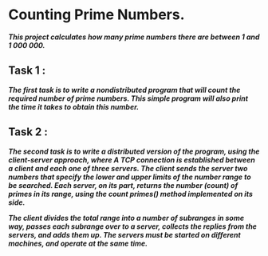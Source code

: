 # Counting Prime Numbers.
___This project calculates how many prime numbers there are between 1 and 1 000 000.___

## Task 1 :
___The first task is to write a nondistributed program that will count the required number of prime numbers. This simple program will also print the time it takes to obtain this number.___

## Task 2 :
___The second task is to write a distributed version of the program, using the client-server approach, where A TCP connection is established between a client and each
one of three servers. The client sends the server two numbers that specify the lower and upper limits of
the number range to be searched. Each server, on its part, returns the number (count) of primes in its
range, using the count primes() method implemented on its side.___

___The client divides the total range into a number of subranges in some way, passes each subrange over to
a server, collects the replies from the servers, and adds them up. The servers must be started on different
machines, and operate at the same time.___
